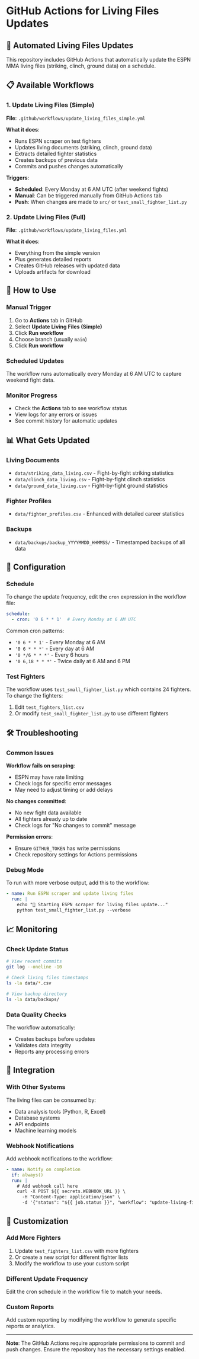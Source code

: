 # GitHub Actions for Living Files Updates

## 🤖 Automated Living Files Updates

This repository includes GitHub Actions that automatically update the ESPN MMA living files (striking, clinch, ground data) on a schedule.

## 📋 Available Workflows

### 1. Update Living Files (Simple)
**File**: `.github/workflows/update_living_files_simple.yml`

**What it does**:
- Runs ESPN scraper on test fighters
- Updates living documents (striking, clinch, ground data)
- Extracts detailed fighter statistics
- Creates backups of previous data
- Commits and pushes changes automatically

**Triggers**:
- **Scheduled**: Every Monday at 6 AM UTC (after weekend fights)
- **Manual**: Can be triggered manually from GitHub Actions tab
- **Push**: When changes are made to `src/` or `test_small_fighter_list.py`

### 2. Update Living Files (Full)
**File**: `.github/workflows/update_living_files.yml`

**What it does**:
- Everything from the simple version
- Plus generates detailed reports
- Creates GitHub releases with updated data
- Uploads artifacts for download

## 🚀 How to Use

### Manual Trigger
1. Go to **Actions** tab in GitHub
2. Select **Update Living Files (Simple)**
3. Click **Run workflow**
4. Choose branch (usually `main`)
5. Click **Run workflow**

### Scheduled Updates
The workflow runs automatically every Monday at 6 AM UTC to capture weekend fight data.

### Monitor Progress
- Check the **Actions** tab to see workflow status
- View logs for any errors or issues
- See commit history for automatic updates

## 📊 What Gets Updated

### Living Documents
- `data/striking_data_living.csv` - Fight-by-fight striking statistics
- `data/clinch_data_living.csv` - Fight-by-fight clinch statistics  
- `data/ground_data_living.csv` - Fight-by-fight ground statistics

### Fighter Profiles
- `data/fighter_profiles.csv` - Enhanced with detailed career statistics

### Backups
- `data/backups/backup_YYYYMMDD_HHMMSS/` - Timestamped backups of all data

## 🔧 Configuration

### Schedule
To change the update frequency, edit the `cron` expression in the workflow file:

```yaml
schedule:
  - cron: '0 6 * * 1'  # Every Monday at 6 AM UTC
```

Common cron patterns:
- `'0 6 * * 1'` - Every Monday at 6 AM
- `'0 6 * * *'` - Every day at 6 AM
- `'0 */6 * * *'` - Every 6 hours
- `'0 6,18 * * *'` - Twice daily at 6 AM and 6 PM

### Test Fighters
The workflow uses `test_small_fighter_list.py` which contains 24 fighters. To change the fighters:

1. Edit `test_fighters_list.csv`
2. Or modify `test_small_fighter_list.py` to use different fighters

## 🛠️ Troubleshooting

### Common Issues

**Workflow fails on scraping**:
- ESPN may have rate limiting
- Check logs for specific error messages
- May need to adjust timing or add delays

**No changes committed**:
- No new fight data available
- All fighters already up to date
- Check logs for "No changes to commit" message

**Permission errors**:
- Ensure `GITHUB_TOKEN` has write permissions
- Check repository settings for Actions permissions

### Debug Mode
To run with more verbose output, add this to the workflow:

```yaml
- name: Run ESPN scraper and update living files
  run: |
    echo "🎯 Starting ESPN scraper for living files update..."
    python test_small_fighter_list.py --verbose
```

## 📈 Monitoring

### Check Update Status
```bash
# View recent commits
git log --oneline -10

# Check living files timestamps
ls -la data/*.csv

# View backup directory
ls -la data/backups/
```

### Data Quality Checks
The workflow automatically:
- Creates backups before updates
- Validates data integrity
- Reports any processing errors

## 🔄 Integration

### With Other Systems
The living files can be consumed by:
- Data analysis tools (Python, R, Excel)
- Database systems
- API endpoints
- Machine learning models

### Webhook Notifications
Add webhook notifications to the workflow:

```yaml
- name: Notify on completion
  if: always()
  run: |
    # Add webhook call here
    curl -X POST ${{ secrets.WEBHOOK_URL }} \
      -H "Content-Type: application/json" \
      -d '{"status": "${{ job.status }}", "workflow": "update-living-files"}'
```

## 📝 Customization

### Add More Fighters
1. Update `test_fighters_list.csv` with more fighters
2. Or create a new script for different fighter lists
3. Modify the workflow to use your custom script

### Different Update Frequency
Edit the cron schedule in the workflow file to match your needs.

### Custom Reports
Add custom reporting by modifying the workflow to generate specific reports or analytics.

---

**Note**: The GitHub Actions require appropriate permissions to commit and push changes. Ensure the repository has the necessary settings enabled. 